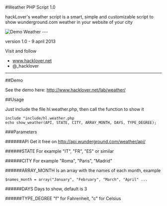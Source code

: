 #Weather PHP Script 1.0

hackLover's weather script is a smart, simple and customizable script to show wunderground.com weather in your website of your city

<img src="http://s12.postimg.org/6vlko16h9/demoweather.png" alt="Demo Weather" />
---

version 1.0 - 9 april 2013

Visit and follow
- www.hacklover.net
- @_hacklover

---


##Demo

See the demo here: http://www.hacklover.net/lab/weather/


##Usage

Just include the file hl.weather.php, then call the function to show it

``` objective-php
include "include/hl.weather.php
echo show_weather(API, STATE, CITY, ARRAY_MONTH, DAYS, TYPE_DEGREE);
```


###Parameters

######API
Get it free on http://api.wunderground.com/weather/api/

######STATE
For example "IT", "FR", "ES" or similar

######CITY
For example "Roma", "Paris", "Madrid"


######ARRAY_MONTH
Is an array with the names of each month, example
``` objective-php
$names_month = array("January", "February", "March", "April" ...
```

######DAYS
Days to show, default is 3

######TYPE_DEGREE
"f" for Fahrenheit, "c" for Celsius
